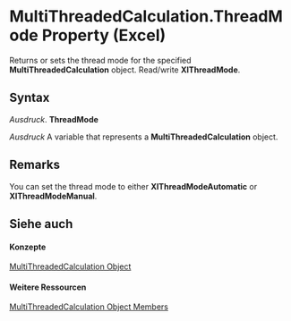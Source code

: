 
# MultiThreadedCalculation.ThreadMode Property (Excel)

Returns or sets the thread mode for the specified  **MultiThreadedCalculation** object. Read/write **XlThreadMode**.


## Syntax

 _Ausdruck_. **ThreadMode**

 _Ausdruck_ A variable that represents a **MultiThreadedCalculation** object.


## Remarks

You can set the thread mode to either  **XlThreadModeAutomatic** or **XlThreadModeManual**.


## Siehe auch


#### Konzepte


[MultiThreadedCalculation Object](3f7bee4c-0ddd-b47f-5bea-b8e7507fae5a.md)
#### Weitere Ressourcen


[MultiThreadedCalculation Object Members](http://msdn.microsoft.com/library/e2e29b89-a387-ef79-3a25-37bc4943e1e1%28Office.15%29.aspx)